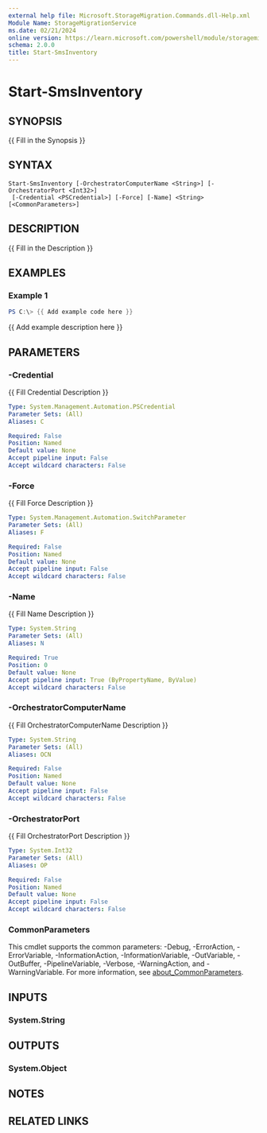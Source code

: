 ```yaml
---
external help file: Microsoft.StorageMigration.Commands.dll-Help.xml
Module Name: StorageMigrationService
ms.date: 02/21/2024
online version: https://learn.microsoft.com/powershell/module/storagemigrationservice/start-smsinventory?view=windowsserver2025-ps&wt.mc_id=ps-gethelp
schema: 2.0.0
title: Start-SmsInventory
---
```


# Start-SmsInventory

## SYNOPSIS
{{ Fill in the Synopsis }}

## SYNTAX

```
Start-SmsInventory [-OrchestratorComputerName <String>] [-OrchestratorPort <Int32>]
 [-Credential <PSCredential>] [-Force] [-Name] <String> [<CommonParameters>]
```

## DESCRIPTION
{{ Fill in the Description }}

## EXAMPLES

### Example 1
```powershell
PS C:\> {{ Add example code here }}
```

{{ Add example description here }}

## PARAMETERS

### -Credential
{{ Fill Credential Description }}

```yaml
Type: System.Management.Automation.PSCredential
Parameter Sets: (All)
Aliases: C

Required: False
Position: Named
Default value: None
Accept pipeline input: False
Accept wildcard characters: False
```

### -Force
{{ Fill Force Description }}

```yaml
Type: System.Management.Automation.SwitchParameter
Parameter Sets: (All)
Aliases: F

Required: False
Position: Named
Default value: None
Accept pipeline input: False
Accept wildcard characters: False
```

### -Name
{{ Fill Name Description }}

```yaml
Type: System.String
Parameter Sets: (All)
Aliases: N

Required: True
Position: 0
Default value: None
Accept pipeline input: True (ByPropertyName, ByValue)
Accept wildcard characters: False
```

### -OrchestratorComputerName
{{ Fill OrchestratorComputerName Description }}

```yaml
Type: System.String
Parameter Sets: (All)
Aliases: OCN

Required: False
Position: Named
Default value: None
Accept pipeline input: False
Accept wildcard characters: False
```

### -OrchestratorPort
{{ Fill OrchestratorPort Description }}

```yaml
Type: System.Int32
Parameter Sets: (All)
Aliases: OP

Required: False
Position: Named
Default value: None
Accept pipeline input: False
Accept wildcard characters: False
```

### CommonParameters
This cmdlet supports the common parameters: -Debug, -ErrorAction, -ErrorVariable, -InformationAction, -InformationVariable, -OutVariable, -OutBuffer, -PipelineVariable, -Verbose, -WarningAction, and -WarningVariable. For more information, see [about_CommonParameters](http://go.microsoft.com/fwlink/?LinkID=113216).

## INPUTS

### System.String

## OUTPUTS

### System.Object
## NOTES

## RELATED LINKS
